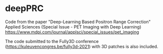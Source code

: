 # deepPRC

Code from the paper "Deep-Learning Based Positron Range Correction" Applied Sciences (Special Issue - PET Imaging with Deep Learning) https://www.mdpi.com/journal/applsci/special_issues/pet_imaging

The code submitted to the Fully3D conference (https://kuleuvencongres.be/fully3d-2021) with 3D patches is also included. 
